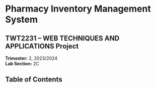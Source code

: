 # Pharmacy Inventory Management System

## TWT2231 – WEB TECHNIQUES AND APPLICATIONS Project

**Trimester:** 2, 2023/2024  
**Lab Section:** 2C

## Table of Contents
 
